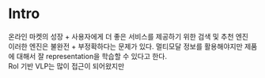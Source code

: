

# Intro

온라인 마켓의 성장 + 사용자에게 더 좋은 서비스를 제공하기 위한 검색 및 추천 엔진       
이러한 엔진은 불완전 + 부정확하다는 문제가 있다. 멀티모달 정보를 활용해야지만 제품에 대해서 잘 representation을 학습할 수 있다고 한다.      
RoI 기반 VLP는 많이 접근이 되어왔지만 